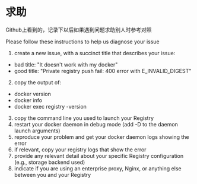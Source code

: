 # 求助

Github上看到的，记录下以后如果遇到问题求助别人时参考对照

Please follow these instructions to help us diagnose your issue

1. create a new issue, with a succinct title that describes your issue:
  * bad title: "It doesn't work with my docker"
  * good title: "Private registry push fail: 400 error with E_INVALID_DIGEST"
2. copy the output of:
  * docker version
  * docker info
  * docker exec <registry-container> registry -version
3. copy the command line you used to launch your Registry
4. restart your docker daemon in debug mode (add -D to the daemon launch arguments)
5. reproduce your problem and get your docker daemon logs showing the error
6. if relevant, copy your registry logs that show the error
7. provide any relevant detail about your specific Registry configuration (e.g., storage backend used)
8. indicate if you are using an enterprise proxy, Nginx, or anything else between you and your Registry